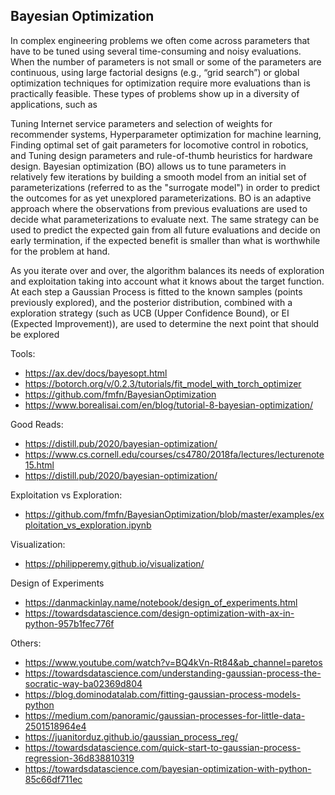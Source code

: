 ## Bayesian Optimization

In complex engineering problems we often come across parameters that have to be tuned using several time-consuming and noisy evaluations. When the number of parameters is not small or some of the parameters are continuous, using large factorial designs (e.g., “grid search”) or global optimization techniques for optimization require more evaluations than is practically feasible. These types of problems show up in a diversity of applications, such as

Tuning Internet service parameters and selection of weights for recommender systems,
Hyperparameter optimization for machine learning,
Finding optimal set of gait parameters for locomotive control in robotics, and
Tuning design parameters and rule-of-thumb heuristics for hardware design.
Bayesian optimization (BO) allows us to tune parameters in relatively few iterations by building a smooth model from an initial set of parameterizations (referred to as the "surrogate model") in order to predict the outcomes for as yet unexplored parameterizations. BO is an adaptive approach where the observations from previous evaluations are used to decide what parameterizations to evaluate next. The same strategy can be used to predict the expected gain from all future evaluations and decide on early termination, if the expected benefit is smaller than what is worthwhile for the problem at hand.

As you iterate over and over, the algorithm balances its needs of exploration and exploitation taking into account what it knows about the target function. At each step a Gaussian Process is fitted to the known samples (points previously explored), and the posterior distribution, combined with a exploration strategy (such as UCB (Upper Confidence Bound), or EI (Expected Improvement)), are used to determine the next point that should be explored

Tools:

- https://ax.dev/docs/bayesopt.html
- https://botorch.org/v/0.2.3/tutorials/fit_model_with_torch_optimizer
- https://github.com/fmfn/BayesianOptimization
- https://www.borealisai.com/en/blog/tutorial-8-bayesian-optimization/

Good Reads:

- https://distill.pub/2020/bayesian-optimization/
- https://www.cs.cornell.edu/courses/cs4780/2018fa/lectures/lecturenote15.html
- https://distill.pub/2020/bayesian-optimization/

Exploitation vs Exploration:

- https://github.com/fmfn/BayesianOptimization/blob/master/examples/exploitation_vs_exploration.ipynb

Visualization:

- https://philipperemy.github.io/visualization/

Design of Experiments

- https://danmackinlay.name/notebook/design_of_experiments.html
- https://towardsdatascience.com/design-optimization-with-ax-in-python-957b1fec776f

Others:

- https://www.youtube.com/watch?v=BQ4kVn-Rt84&ab_channel=paretos
- https://towardsdatascience.com/understanding-gaussian-process-the-socratic-way-ba02369d804
- https://blog.dominodatalab.com/fitting-gaussian-process-models-python
- https://medium.com/panoramic/gaussian-processes-for-little-data-2501518964e4
- https://juanitorduz.github.io/gaussian_process_reg/
- https://towardsdatascience.com/quick-start-to-gaussian-process-regression-36d838810319
- https://towardsdatascience.com/bayesian-optimization-with-python-85c66df711ec
